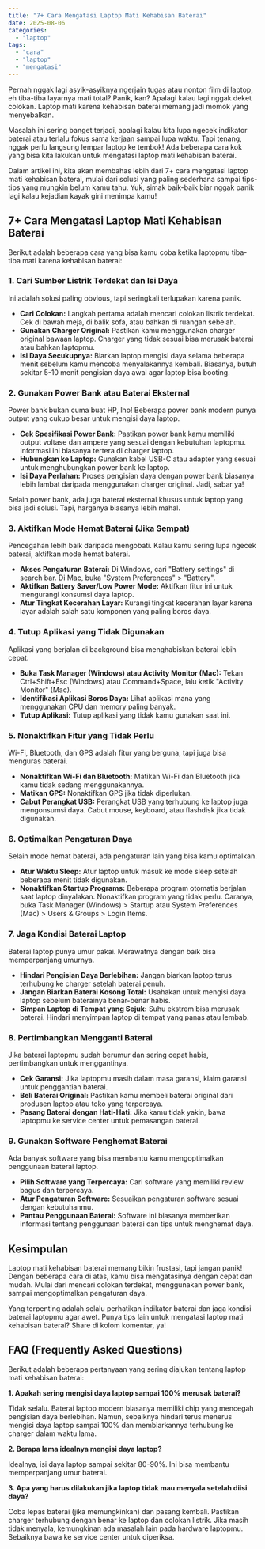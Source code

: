 ```yaml
---
title: "7+ Cara Mengatasi Laptop Mati Kehabisan Baterai"
date: 2025-08-06
categories: 
  - "laptop"
tags: 
  - "cara"
  - "laptop"
  - "mengatasi"
---
```


Pernah nggak lagi asyik-asyiknya ngerjain tugas atau nonton film di laptop, eh tiba-tiba layarnya mati total? Panik, kan? Apalagi kalau lagi nggak deket colokan. Laptop mati karena kehabisan baterai memang jadi momok yang menyebalkan.

Masalah ini sering banget terjadi, apalagi kalau kita lupa ngecek indikator baterai atau terlalu fokus sama kerjaan sampai lupa waktu. Tapi tenang, nggak perlu langsung lempar laptop ke tembok! Ada beberapa cara kok yang bisa kita lakukan untuk mengatasi laptop mati kehabisan baterai.

Dalam artikel ini, kita akan membahas lebih dari 7+ cara mengatasi laptop mati kehabisan baterai, mulai dari solusi yang paling sederhana sampai tips-tips yang mungkin belum kamu tahu. Yuk, simak baik-baik biar nggak panik lagi kalau kejadian kayak gini menimpa kamu!

## 7+ Cara Mengatasi Laptop Mati Kehabisan Baterai

Berikut adalah beberapa cara yang bisa kamu coba ketika laptopmu tiba-tiba mati karena kehabisan baterai:

### 1\. Cari Sumber Listrik Terdekat dan Isi Daya

Ini adalah solusi paling obvious, tapi seringkali terlupakan karena panik.

- **Cari Colokan:** Langkah pertama adalah mencari colokan listrik terdekat. Cek di bawah meja, di balik sofa, atau bahkan di ruangan sebelah.
- **Gunakan Charger Original:** Pastikan kamu menggunakan charger original bawaan laptop. Charger yang tidak sesuai bisa merusak baterai atau bahkan laptopmu.
- **Isi Daya Secukupnya:** Biarkan laptop mengisi daya selama beberapa menit sebelum kamu mencoba menyalakannya kembali. Biasanya, butuh sekitar 5-10 menit pengisian daya awal agar laptop bisa booting.

### 2\. Gunakan Power Bank atau Baterai Eksternal

Power bank bukan cuma buat HP, lho! Beberapa power bank modern punya output yang cukup besar untuk mengisi daya laptop.

- **Cek Spesifikasi Power Bank:** Pastikan power bank kamu memiliki output voltase dan ampere yang sesuai dengan kebutuhan laptopmu. Informasi ini biasanya tertera di charger laptop.
- **Hubungkan ke Laptop:** Gunakan kabel USB-C atau adapter yang sesuai untuk menghubungkan power bank ke laptop.
- **Isi Daya Perlahan:** Proses pengisian daya dengan power bank biasanya lebih lambat daripada menggunakan charger original. Jadi, sabar ya!

Selain power bank, ada juga baterai eksternal khusus untuk laptop yang bisa jadi solusi. Tapi, harganya biasanya lebih mahal.

### 3\. Aktifkan Mode Hemat Baterai (Jika Sempat)

Pencegahan lebih baik daripada mengobati. Kalau kamu sering lupa ngecek baterai, aktifkan mode hemat baterai.

- **Akses Pengaturan Baterai:** Di Windows, cari "Battery settings" di search bar. Di Mac, buka "System Preferences" > "Battery".
- **Aktifkan Battery Saver/Low Power Mode:** Aktifkan fitur ini untuk mengurangi konsumsi daya laptop.
- **Atur Tingkat Kecerahan Layar:** Kurangi tingkat kecerahan layar karena layar adalah salah satu komponen yang paling boros daya.

### 4\. Tutup Aplikasi yang Tidak Digunakan

Aplikasi yang berjalan di background bisa menghabiskan baterai lebih cepat.

- **Buka Task Manager (Windows) atau Activity Monitor (Mac):** Tekan Ctrl+Shift+Esc (Windows) atau Command+Space, lalu ketik "Activity Monitor" (Mac).
- **Identifikasi Aplikasi Boros Daya:** Lihat aplikasi mana yang menggunakan CPU dan memory paling banyak.
- **Tutup Aplikasi:** Tutup aplikasi yang tidak kamu gunakan saat ini.

### 5\. Nonaktifkan Fitur yang Tidak Perlu

Wi-Fi, Bluetooth, dan GPS adalah fitur yang berguna, tapi juga bisa menguras baterai.

- **Nonaktifkan Wi-Fi dan Bluetooth:** Matikan Wi-Fi dan Bluetooth jika kamu tidak sedang menggunakannya.
- **Matikan GPS:** Nonaktifkan GPS jika tidak diperlukan.
- **Cabut Perangkat USB:** Perangkat USB yang terhubung ke laptop juga mengonsumsi daya. Cabut mouse, keyboard, atau flashdisk jika tidak digunakan.

### 6\. Optimalkan Pengaturan Daya

Selain mode hemat baterai, ada pengaturan lain yang bisa kamu optimalkan.

- **Atur Waktu Sleep:** Atur laptop untuk masuk ke mode sleep setelah beberapa menit tidak digunakan.
- **Nonaktifkan Startup Programs:** Beberapa program otomatis berjalan saat laptop dinyalakan. Nonaktifkan program yang tidak perlu. Caranya, buka Task Manager (Windows) > Startup atau System Preferences (Mac) > Users & Groups > Login Items.

### 7\. Jaga Kondisi Baterai Laptop

Baterai laptop punya umur pakai. Merawatnya dengan baik bisa memperpanjang umurnya.

- **Hindari Pengisian Daya Berlebihan:** Jangan biarkan laptop terus terhubung ke charger setelah baterai penuh.
- **Jangan Biarkan Baterai Kosong Total:** Usahakan untuk mengisi daya laptop sebelum baterainya benar-benar habis.
- **Simpan Laptop di Tempat yang Sejuk:** Suhu ekstrem bisa merusak baterai. Hindari menyimpan laptop di tempat yang panas atau lembab.

### 8\. Pertimbangkan Mengganti Baterai

Jika baterai laptopmu sudah berumur dan sering cepat habis, pertimbangkan untuk menggantinya.

- **Cek Garansi:** Jika laptopmu masih dalam masa garansi, klaim garansi untuk penggantian baterai.
- **Beli Baterai Original:** Pastikan kamu membeli baterai original dari produsen laptop atau toko yang terpercaya.
- **Pasang Baterai dengan Hati-Hati:** Jika kamu tidak yakin, bawa laptopmu ke service center untuk pemasangan baterai.

### 9\. Gunakan Software Penghemat Baterai

Ada banyak software yang bisa membantu kamu mengoptimalkan penggunaan baterai laptop.

- **Pilih Software yang Terpercaya:** Cari software yang memiliki review bagus dan terpercaya.
- **Atur Pengaturan Software:** Sesuaikan pengaturan software sesuai dengan kebutuhanmu.
- **Pantau Penggunaan Baterai:** Software ini biasanya memberikan informasi tentang penggunaan baterai dan tips untuk menghemat daya.

## Kesimpulan

Laptop mati kehabisan baterai memang bikin frustasi, tapi jangan panik! Dengan beberapa cara di atas, kamu bisa mengatasinya dengan cepat dan mudah. Mulai dari mencari colokan terdekat, menggunakan power bank, sampai mengoptimalkan pengaturan daya.

Yang terpenting adalah selalu perhatikan indikator baterai dan jaga kondisi baterai laptopmu agar awet. Punya tips lain untuk mengatasi laptop mati kehabisan baterai? Share di kolom komentar, ya!

## FAQ (Frequently Asked Questions)

Berikut adalah beberapa pertanyaan yang sering diajukan tentang laptop mati kehabisan baterai:

**1\. Apakah sering mengisi daya laptop sampai 100% merusak baterai?**

Tidak selalu. Baterai laptop modern biasanya memiliki chip yang mencegah pengisian daya berlebihan. Namun, sebaiknya hindari terus menerus mengisi daya laptop sampai 100% dan membiarkannya terhubung ke charger dalam waktu lama.

**2\. Berapa lama idealnya mengisi daya laptop?**

Idealnya, isi daya laptop sampai sekitar 80-90%. Ini bisa membantu memperpanjang umur baterai.

**3\. Apa yang harus dilakukan jika laptop tidak mau menyala setelah diisi daya?**

Coba lepas baterai (jika memungkinkan) dan pasang kembali. Pastikan charger terhubung dengan benar ke laptop dan colokan listrik. Jika masih tidak menyala, kemungkinan ada masalah lain pada hardware laptopmu. Sebaiknya bawa ke service center untuk diperiksa.
